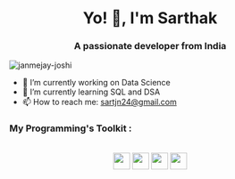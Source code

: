 <h1 align="center">Yo! 👋, I'm Sarthak</h1>
<h3 align="center">A passionate developer from India</h3>

<p align="left"> <img src="https://komarev.com/ghpvc/?username=SartJn&label=Profile%20views&color=0e75b6&style=flat" alt="janmejay-joshi" /> </p>

- 🔭 I’m currently working on Data Science
- 🌱 I’m currently learning SQL and DSA
- 📫 How to reach me: sartjn24@gmail.com

### My Programming's Toolkit :
<br>

<div align="center"> 
  
<img src="https://cdn-icons-png.flaticon.com/512/919/919852.png" height="30" width="30">
<img src="https://cdn-icons-png.flaticon.com/128/9307/9307630.png" height="30" width="30">
<img src="https://cdn-icons-png.flaticon.com/512/15466/15466163.png" height="30" width="30">
<img src="https://github.com/user-attachments/assets/8d09efd9-9fce-4545-95cd-488afa0e9aef" height="30" width="30">

</div>
